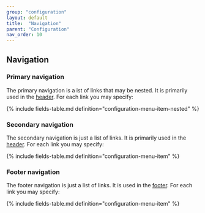 ```yaml
---
group: "configuration"
layout: default
title:  "Navigation"
parent: "Configuration"
nav_order: 10
---
```


## Navigation

### Primary navigation

The primary navigation is a ist of links that may be nested. It is primarily used in the [header](../information-design-templates/components-and-containers-header.md). For each link you may specify:

{% include fields-table.md definition="configuration-menu-item-nested" %}

### Secondary navigation

The secondary navigation is just a list of links. It is primarily used in the [header](../information-design-templates/components-and-containers-header.md). For each link you may specify:

{% include fields-table.md definition="configuration-menu-item" %}

### Footer navigation

The footer navigation is just a list of links. It is used in the [footer](../information-design-templates/components-and-containers-footer.md). For each link you may specify:

{% include fields-table.md definition="configuration-menu-item" %}

